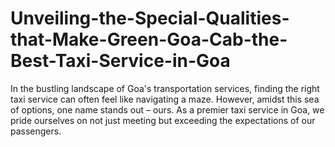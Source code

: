 # Unveiling-the-Special-Qualities-that-Make-Green-Goa-Cab-the-Best-Taxi-Service-in-Goa
In the bustling landscape of Goa's transportation services, finding the right taxi service can often feel like navigating a maze. However, amidst this sea of options, one name stands out – ours. As a premier taxi service in Goa, we pride ourselves on not just meeting but exceeding the expectations of our passengers.
